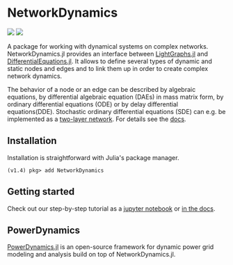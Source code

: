 # NetworkDynamics

[![](https://img.shields.io/badge/docs-dev-blue.svg)](https://fhell.github.io/NetworkDynamics.jl/dev) [![](https://img.shields.io/badge/docs-stable-blue.svg)](https://fhell.github.io/NetworkDynamics.jl/stable)

A package for working with dynamical systems on complex networks. NetworkDynamics.jl provides an interface between [LightGraphs.jl](https://github.com/JuliaGraphs/LightGraphs.jl) and [DifferentialEquations.jl](https://github.com/JuliaDiffEq/DifferentialEquations.jl). It allows to define several types of dynamic and static nodes and edges and to link them up in order to create complex network dynamics.

The behavior of a node or an edge can be described by algebraic equations, by differential algebraic equation (DAEs) in mass matrix form, by ordinary differential equations (ODE) or by delay differential equations(DDE). Stochastic ordinary differential equations (SDE) can e.g. be implemented as a [two-layer network](https://github.com/FHell/NetworkDynamics.jl/blob/master/examples/sde.jl). For details see the [docs](https://fhell.github.io/NetworkDynamics.jl/dev).

## Installation

Installation is straightforward with Julia's package manager.

```julia-repl
(v1.4) pkg> add NetworkDynamics
```

## Getting started

Check out our step-by-step tutorial as a [jupyter notebook](https://github.com/FHell/NetworkDynamics.jl/blob/master/examples/getting_started_with_network_dynamics.ipynb) or [in the docs](https://fhell.github.io/NetworkDynamics.jl/dev/getting_started_with_network_dynamics/).

## PowerDynamics

[PowerDynamics.jl](https://juliaenergy.github.io/PowerDynamics.jl/stable/) is an open-source framework for dynamic power grid modeling and analysis build on top of NetworkDynamics.jl.
